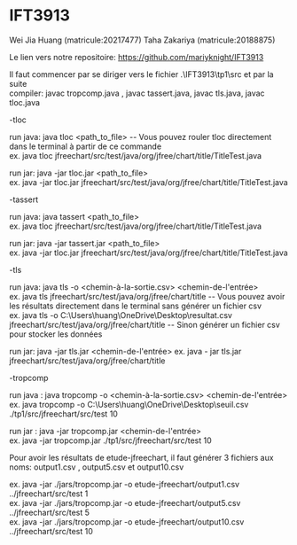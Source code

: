 # IFT3913

Wei Jia Huang (matricule:20217477)
Taha Zakariya (matricule:20188875)

Le lien vers notre repositoire: https://github.com/mariyknight/IFT3913

Il faut commencer par se diriger vers le fichier .\IFT3913\tp1\src et par la suite <br>
compiler: javac tropcomp.java , javac tassert.java, javac tls.java, javac tloc.java

-tloc

run java: java tloc <path_to_file> -- Vous pouvez rouler tloc directement dans le terminal à partir de ce commande <br>
ex. java tloc jfreechart/src/test/java/org/jfree/chart/title/TitleTest.java 

run jar: java -jar tloc.jar <path_to_file> <br>
ex. java -jar tloc.jar jfreechart/src/test/java/org/jfree/chart/title/TitleTest.java

-tassert

run java: java tassert <path_to_file> <br>
ex. java tloc jfreechart/src/test/java/org/jfree/chart/title/TitleTest.java

run jar: java -jar tassert.jar <path_to_file> <br>
ex. java -jar tloc.jar jfreechart/src/test/java/org/jfree/chart/title/TitleTest.java

-tls

run java: java tls -o <chemin-à-la-sortie.csv> <chemin-de-l'entrée> <br>
ex. java tls  jfreechart/src/test/java/org/jfree/chart/title -- Vous pouvez avoir les résultats directement dans le terminal sans générer un fichier csv <br>
ex. java tls  -o C:\Users\huang\OneDrive\Desktop\resultat.csv jfreechart/src/test/java/org/jfree/chart/title -- Sinon générer un fichier csv pour stocker les données <br>

run jar: java -jar tls.jar <chemin-de-l'entrée>
ex. java - jar tls.jar  jfreechart/src/test/java/org/jfree/chart/title

-tropcomp

run java : java tropcomp -o <chemin-à-la-sortie.csv> <chemin-de-l'entrée> <seuil> <seuil> <br>
ex. java tropcomp -o C:\Users\huang\OneDrive\Desktop\seuil.csv  ./tp1/src/jfreechart/src/test 10

run jar : java -jar tropcomp.jar <chemin-de-l'entrée> <seuil> <br>
ex. java -jar tropcomp.jar ./tp1/src/jfreechart/src/test 10

Pour avoir les résultats de etude-jfreechart, il faut générer 3 fichiers aux noms: output1.csv , output5.csv et output10.csv

ex. java -jar ./jars/tropcomp.jar -o etude-jfreechart/output1.csv ../jfreechart/src/test 1 <br>
ex. java -jar ./jars/tropcomp.jar -o etude-jfreechart/output5.csv ../jfreechart/src/test 5 <br>
ex. java -jar ./jars/tropcomp.jar -o etude-jfreechart/output10.csv ../jfreechart/src/test 10 <br>

